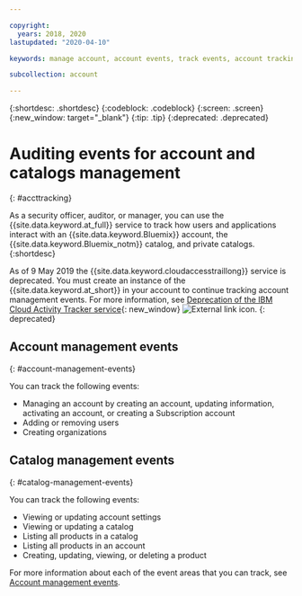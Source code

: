 ```yaml
---

copyright:
  years: 2018, 2020
lastupdated: "2020-04-10"

keywords: manage account, account events, track events, account tracking, monitoring, catalog tracking, catalog management

subcollection: account

---
```


{:shortdesc: .shortdesc}
{:codeblock: .codeblock}
{:screen: .screen}
{:new_window: target="_blank"}
{:tip: .tip}
{:deprecated: .deprecated}

# Auditing events for account and catalogs management
{: #accttracking}

As a security officer, auditor, or manager, you can use the {{site.data.keyword.at_full}} service to track how users and applications interact with an {{site.data.keyword.Bluemix}} account, the {{site.data.keyword.Bluemix_notm}} catalog, and private catalogs.
{:shortdesc}

As of 9 May 2019 the {{site.data.keyword.cloudaccesstraillong}} service is deprecated. You must create an instance of the {{site.data.keyword.at_short}} in your account to continue tracking account management events. For more information, see [Deprecation of the IBM Cloud Activity Tracker service](https://www.ibm.com/blogs/bluemix/2019/04/deprecating-ibm-cloud-activity-tracker/){: new_window} ![External link icon](../icons/launch-glyph.svg "External link icon").
{: deprecated}


## Account management events
{: #account-management-events}

You can track the following events:

* Managing an account by creating an account, updating information, activating an account, or creating a Subscription account
* Adding or removing users
* Creating organizations

## Catalog management events
{: #catalog-management-events}

You can track the following events:

* Viewing or updating account settings
* Viewing or updating a catalog
* Listing all products in a catalog
* Listing all products in an account
* Creating, updating, viewing, or deleting a product



For more information about each of the event areas that you can track, see [Account management events](/docs/services/Activity-Tracker-with-LogDNA?topic=logdnaat-at_events_acc_mgt).
